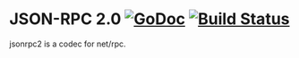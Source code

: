 # JSON-RPC 2.0 [![GoDoc](https://godoc.org/github.com/powerman/rpc-codec/jsonrpc2?status.svg)](http://godoc.org/github.com/powerman/rpc-codec/jsonrpc2) [![Build Status](https://travis-ci.org/powerman/rpc-codec.svg)](https://travis-ci.org/powerman/rpc-codec)

jsonrpc2 is a codec for net/rpc.
